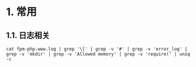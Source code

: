 # 1. 常用
## 1.1. 日志相关
```shell
cat fpm-php.www.log | grep '\[' | grep -v '#' | grep -v 'error_log' | grep -v 'mkdir' | grep -v 'Allowed memory' | grep -v 'require(' | uniq -c
```